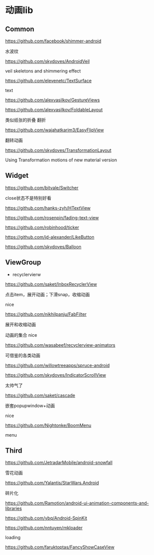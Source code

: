 # 动画lib

## Common

https://github.com/facebook/shimmer-android

水波纹

https://github.com/skydoves/AndroidVeil

veil skeletons and shimmering effect

https://github.com/elevenetc/TextSurface

text

https://github.com/alexvasilkov/GestureViews

https://github.com/alexvasilkov/FoldableLayout

类似纸张的折叠 翻折

https://github.com/wajahatkarim3/EasyFlipView

翻转动画

https://github.com/skydoves/TransformationLayout

Using Transformation motions of new material version

## Widget

https://github.com/bitvale/Switcher

close状态不是特别好看

https://github.com/hanks-zyh/HTextView

https://github.com/rosenpin/fading-text-view

https://github.com/robinhood/ticker

https://github.com/jd-alexander/LikeButton



https://github.com/skydoves/Balloon

## ViewGroup

+ recyclervierw

https://github.com/saket/InboxRecyclerView

点击item，展开动画；下滑snap，收缩动画

nice

https://github.com/nikhilpanju/FabFilter

展开和收缩动画

动画的集合 nice

https://github.com/wasabeef/recyclerview-animators

可借鉴的各类动画

https://github.com/willowtreeapps/spruce-android



https://github.com/skydoves/IndicatorScrollView

太帅气了



https://github.com/saket/cascade

嵌套popupwindow+动画

nice

https://github.com/Nightonke/BoomMenu

menu

## Third

https://github.com/JetradarMobile/android-snowfall

雪花动画

https://github.com/Yalantis/StarWars.Android

碎片化

https://github.com/Ramotion/android-ui-animation-components-and-libraries

https://github.com/ybq/Android-SpinKit

https://github.com/nntuyen/mkloader

loading

https://github.com/faruktoptas/FancyShowCaseView

